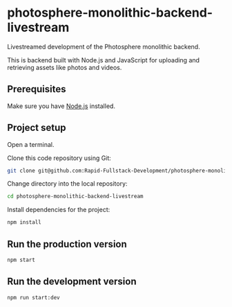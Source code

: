 # photosphere-monolithic-backend-livestream

Livestreamed development of the Photosphere monolithic backend.

This is backend built with Node.js and JavaScript for uploading and retrieving assets like photos and videos.

## Prerequisites

Make sure you have [Node.js](https://nodejs.org/en/) installed.

## Project setup

Open a terminal.

Clone this code repository using Git:

```bash
git clone git@github.com:Rapid-Fullstack-Development/photosphere-monolithic-backend-livestream.git
```

Change directory into the local repository:

```bash
cd photosphere-monolithic-backend-livestream
```

Install dependencies for the project:

```bash
npm install
```

## Run the production version

```bash
npm start
```

## Run the development version

```bash
npm run start:dev
```
